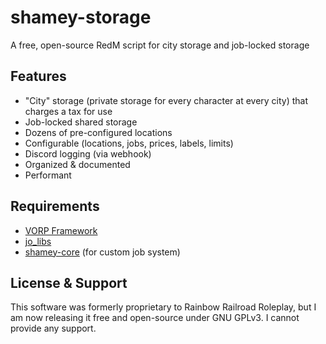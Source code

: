 # shamey-storage

A free, open-source RedM script for city storage and job-locked storage

## Features
- "City" storage (private storage for every character at every city) that charges a tax for use
- Job-locked shared storage
- Dozens of pre-configured locations
- Configurable (locations, jobs, prices, labels, limits)
- Discord logging (via webhook)
- Organized & documented
- Performant

## Requirements
- [VORP Framework](https://github.com/vorpcore)
- [jo_libs](https://github.com/Jump-On-Studios/RedM-jo_libs)
- [shamey-core](https://github.com/ShameyWinehouse/shamey-core) (for custom job system)

## License & Support
This software was formerly proprietary to Rainbow Railroad Roleplay, but I am now releasing it free and open-source under GNU GPLv3. I cannot provide any support.